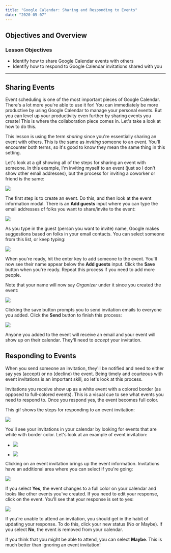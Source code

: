 ```yaml
---
title: "Google Calendar: Sharing and Responding to Events"
date: "2020-05-07"
---
```


## Objectives and Overview

### Lesson Objectives

- Identify how to share Google Calendar events with others
- Identify how to respond to Google Calendar invitations shared with you

* * *

## Sharing Events

Event scheduling is one of the most important pieces of Google Calendar. There's a lot more you're able to use it for! You can immediately be more productive by using Google Calendar to manage your personal events. But you can level up your productivity even further by sharing events you create! This is where the collaboration piece comes in. Let's take a look at how to do this.

This lesson is using the term _sharing_ since you're essentially sharing an event with others. This is the same as _inviting_ someone to an event. You'll encounter both terms, so it's good to know they mean the same thing in this setting.

Let's look at a gif showing all of the steps for sharing an event with someone. In this example, I'm inviting myself to an event (just so I don't show other email addresses), but the process for inviting a coworker or friend is the same:

![](images/google-calendar-sharing.gif)

The first step is to create an event. Do this, and then look at the event information modal. There is an **Add guests** input where you can type the email addresses of folks you want to share/invite to the event:

![](images/google-calendar-sharing-1-1024x616.jpg)

As you type in the guest (person you want to invite) name, Google makes suggestions based on folks in your email contacts. You can select someone from this list, or keep typing:

![](images/google-calendar-sharing-2-1024x616.jpg)

When you're ready, hit the enter key to add someone to the event. You'll now see their name appear below the **Add guests** input. Click the **Save** button when you're ready. Repeat this process if you need to add more people.

Note that your name will now say _Organizer_ under it since you created the event:

![](images/google-calendar-sharing-3-1024x616.jpg)

Clicking the save button prompts you to send invitation emails to everyone you added. Click the **Send** button to finish this process:

![](images/google-calendar-sharing-4-1024x616.jpg)

Anyone you added to the event will receive an email and your event will show up on their calendar. They'll need to _accept_ your invitation.

## Responding to Events

When you send someone an invitation, they'll be notified and need to either say yes (accept) or no (decline) the event. Being timely and courteous with event invitations is an important skill, so let's look at this process.

Invitations you receive show up as a white event with a colored border (as opposed to full-colored events). This is a visual cue to see what events you need to respond to. Once you respond yes, the event becomes full color.

This gif shows the steps for responding to an event invitation:

![](images/google-calendar-responding-steps.gif)

You'll see your invitations in your calendar by looking for events that are white with border color. Let's look at an example of event invitation:

- ![](images/google-calendar-responding-1-1-1024x616.jpg)
    
- ![](images/google-calendar-responding-2-1024x608.jpg)
    

Clicking on an event invitation brings up the event information. Invitations have an additional area where you can select if you're going:

![](images/google-calendar-responding-3-1024x616.jpg)

If you select **Yes**, the event changes to a full color on your calendar and looks like other events you've created. If you need to edit your response, click on the event. You'll see that your response is set to yes:

![](images/google-calendar-responding-4-1024x616.jpg)

If you're unable to attend an invitation, you should get in the habit of updating your response. To do this, click your new status (No or Maybe). If you select **No**, the event is removed from your calendar.

If you think that you might be able to attend, you can select **Maybe**. This is much better than ignoring an event invitation!
